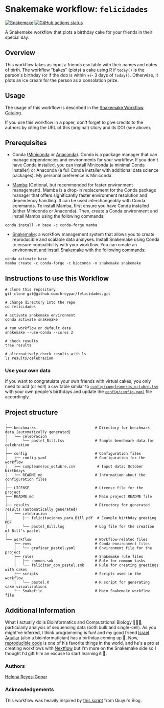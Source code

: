 # Snakemake workflow: `felicidades`

[![Snakemake](https://img.shields.io/badge/snakemake-≥6.3.0-brightgreen.svg)](https://snakemake.github.io)
[![GitHub actions status](https://github.com/<owner>/<repo>/workflows/Tests/badge.svg?branch=main)](https://github.com/<owner>/<repo>/actions?query=branch%3Amain+workflow%3ATests)


A Snakemake workflow that plots a birthday cake for your friends in their special day.

## Overview

This workflow takes as input a friends csv table with their names and dates of birth. The workflow "bakes" (plots) a cake using R if `today()` is the person's birthday (or if the dob is within +/- 3 days of `today()`. Otherwise, it plots an ice cream for the person as a consolation prize. 


## Usage

The usage of this workflow is described in the [Snakemake Workflow Catalog](https://snakemake.github.io/snakemake-workflow-catalog/?usage=<owner>%2F<repo>).

If you use this workflow in a paper, don't forget to give credits to the authors by citing the URL of this (original) <repo>sitory and its DOI (see above).

## Prerequisites

- Conda ([Miniconda](https://docs.conda.io/projects/miniconda/en/latest/) or [Anaconda](https://www.anaconda.com/download)). Conda is a package manager that can manage dependencies and environments for your workflow. If you don't have Conda installed, you can install Miniconda (a minimal Conda installer) or Anaconda (a full Conda installer with additional data science packages). My personal preference is Miniconda.

- [Mamba]( https://github.com/mamba-org/mamba) (Optional, but recommended for faster environment management). Mamba is a drop-in replacement for the Conda package manager that offers significantly faster environment resolution and dependency handling. It can be used interchangeably with Conda commands. To install Mamba, first ensure you have Conda installed (either Miniconda or Anaconda). Then, create a Conda environment and install Mamba using the following commands:

```
conda install -n base -c conda-forge mamba
```

- [Snakemake](https://snakemake.readthedocs.io/en/stable/getting_started/installation.html): a workflow management system that allows you to create reproducible and scalable data analyses. Install Snakemake using Conda to ensure compatibility with your workflow. You can create an environment and install Snakemake with the following commands:

```
conda activate base
mamba create -c conda-forge -c bioconda -n snakemake snakemake
```

## Instructions to use this Workflow

```
# clone this repository 
git clone git@github.com:hreypar/felicidades.git

# change directory into the repo
cd felicidades

# activate snakemake environment
conda activate snakemake

# run workflow on default data 
snakemake --use-conda --cores 2 

# check results
tree results 

# alternatively check results with ls
ls results/celebracion

```

### Use your own data

If you want to congratulate your own friends with virtual cakes, you only need to add (or edit) a csv table similar to [`config/cumpleaneros_octubre.tsv`](https://github.com/hreypar/felicidades/blob/main/config/cumpleaneros_octubre.csv) with your own people's birthdays and update the [`config/config.yaml`](https://github.com/hreypar/felicidades/blob/main/config/config.yaml) file accordingly.


## Project structure

```
.
├── benchmarks                           # Directory for benchmark data (automatically generated)
│   └── celebracion
│       └── pastel_Bill.tsv              # Sample benchmark data for celebration
│
├── config                               # Configuration files
│   ├── config.yaml                      # Configuration for the workflow
│   ├── cumpleaneros_octubre.csv          # Input data: October birthdays
│   └── README.md                        # Information about the configuration files
│
├── LICENSE                              # License file for the project
├── README.md                            # Main project README file
│
├── results                              # Directory for generated results (automatically generated)
│   └── celebracion
│       ├── felicitaciones_para_Bill.pdf  # Example birthday greeting PDF
│       └── pastel_Bill.log              # Log file for the creation of Bill's pastel
│
└── workflow                             # Workflow-related files
    ├── envs                             # Conda environment files
    │   └── graficar_pastel.yaml         # Environment file for the project
    ├── rules                            # Snakemake rule files
    │   ├── common.smk                   # Rule for common tasks
    │   └── felicitar_con_pastel.smk     # Rule for creating greetings with cakes
    ├── scripts                          # Scripts used in the workflow
    │   └── pastel.R                     # R script for generating cake visualizations
    └── Snakefile                        # Main Snakemake workflow file

```


## Additional Information

What I actually do is Bioinformatics and Computational Biology 👩🏽‍💻, particularly analysis of sequencing data (both bulk and single-cell). As you might've inferred, I think programming is fun! and my good friend [Israel Aguilar](https://github.com/Iaguilaror) (also a bioinformatician) has a birthday coming up 🎂. Now, [reproducible code](https://en.wikipedia.org/wiki/Reproducibility) is one of his favorite things in the world, and he's a pro at creating workflows with [Nextflow](https://www.nextflow.io/) but I'm more on the Snakemake side so I thought I'd gift him an excuse to start learning it 🐍.

### Authors

[Helena Reyes-Gopar](https://github.com/hreypar)


### Acknowledgements

This workflow was heavily inspired by [this script](https://qiuyiwu.github.io/2019/01/29/Birthday/) from Qiuyu's Blog.

